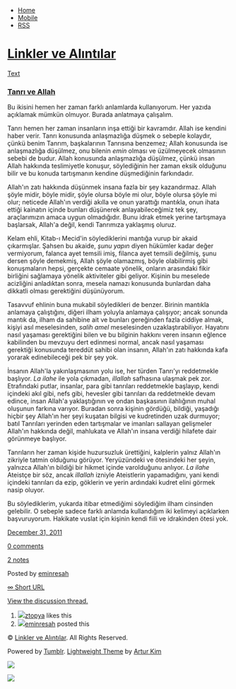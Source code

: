 -   [Home](/)
-   [Mobile](/mobile)
-   [RSS](http://eminresah.tumblr.com/rss)

[Linkler ve Alıntılar](/)
=========================

[Text](http://eminresah.tumblr.com/post/15099132312/tanr-ve-allah)

### [Tanrı ve Allah](http://eminresah.tumblr.com/post/15099132312/tanr-ve-allah)

Bu ikisini hemen her zaman farklı anlamlarda kullanıyorum. Her yazıda
açıklamak mümkün olmuyor. Burada anlatmaya çalışalım.

Tanrı hemen her zaman insanların inşa ettiği bir kavramdır. Allah ise
kendini haber verir. Tanrı konusunda anlaşmazlığa düşmek o sebeple
kolaydır, çünkü benim Tanrım, başkalarının Tanrısına benzemez; Allah
konusunda ise anlaşmazlığa düşülmez, onu bilenin *emin* olması ve
üzülmeyecek olmasının sebebi de budur. Allah konusunda anlaşmazlığa
düşülmez, çünkü insan Allah hakkında teslimiyetle konuşur, söylediğinin
her zaman eksik olduğunu bilir ve bu konuda tartışmanın kendine
düşmediğinin farkındadır.

Allah'ın zatı hakkında düşünmek insana fazla bir şey kazandırmaz. Allah
şöyle midir, böyle midir, şöyle olursa böyle mi olur, böyle olursa şöyle
mi olur; neticede Allah'ın verdiği akılla ve onun yarattığı mantıkla,
onun ihata ettiği kainatın içinde bunları düşünerek anlayabileceğimiz
tek şey, araçlarımızın amaca uygun olmadığıdır. Bunu idrak etmek yerine
tartışmaya başlarsak, Allah'a değil, kendi Tanrımıza yaklaşmış oluruz.

Kelam ehli, Kitab-ı Mecid'in söylediklerini mantığa vurup bir akaid
çıkarmışlar. Şahsen bu akaide, *şunu yapın* diyen hükümler kadar değer
vermiyorum, falanca ayet temsili imiş, filanca ayet temsili değilmiş,
şunu dersen şöyle demekmiş, Allah şöyle olamazmış, böyle olabilirmiş
gibi konuşmaların hepsi, gerçekte cemaate yönelik, onların arasındaki
fikir birliğini sağlamaya yönelik aktiviteler gibi geliyor. Kişinin bu
meselede acizliğini anladıktan sonra, mesela namazı konusunda bunlardan
daha dikkatli olması gerektiğini düşünüyorum.

Tasavvuf ehlinin buna mukabil söyledikleri de benzer. Birinin mantıkla
anlamaya çalıştığını, diğeri ilham yoluyla anlamaya çalışıyor; ancak
sonunda mantık da, ilham da sahibine ait ve bunları gereğinden fazla
ciddiye almak, kişiyi asıl meselesinden, *salih amel* meselesinden
uzaklaştırabiliyor. Hayatını nasıl yaşaması gerektiğini bilen ve bu
bilginin hakkını veren insanın eğlence kabilinden bu mevzuyu dert
edinmesi normal, ancak nasıl yaşaması gerektiği konusunda tereddüt
sahibi olan insanın, Allah'ın zatı hakkında kafa yorarak edinebileceği
pek bir şey yok.

İnsanın Allah'la yakınlaşmasının yolu ise, her türden Tanrı'yı
reddetmekle başlıyor. *La ilahe* ile yola çıkmadan, *illallah* safhasına
ulaşmak pek zor. Etrafındaki putlar, insanlar, para gibi tanrıları
reddetmekle başlayıp, kendi içindeki akıl gibi, nefs gibi, hevesler gibi
tanrıları da reddetmekle devam edince, insan Allah'a yaklaştığının ve
ondan başkasının ilahlığının muhal oluşunun farkına varıyor. Buradan
sonra kişinin gördüğü, bildiği, yaşadığı hiçbir şey Allah'ın her şeyi
kuşatan bilgisi ve kudretinden uzak durmuyor; batıl Tanrıları yerinden
eden tartışmalar ve imanları sallayan gelişmeler Allah'ın hakkında
değil, mahlukata ve Allah'ın insana verdiği hilafete dair görünmeye
başlıyor.

Tanrıların her zaman kişide huzursuzluk ürettiğini, kalplerin yalnız
Allah'ın zikriyle tatmin olduğunu görüyor. Yeryüzündeki ve ötesindeki
her şeyin, yalnızca Allah'ın bildiği bir hikmet içinde varolduğunu
anlıyor. *La ilahe* Ateistçe bir söz, ancak *illallah* izniyle
Ateistlerin yapamadığını, yani kendi içindeki tanrıları da ezip,
göklerin ve yerin ardındaki kudret elini görmek nasip oluyor.

Bu söylediklerim, yukarda itibar etmediğimi söylediğim ilham cinsinden
gelebilir. O sebeple sadece farklı anlamda kullandığım iki kelimeyi
açıklarken başvuruyorum. Hakikate vuslat için kişinin kendi fiili ve
idrakinden ötesi yok.

[December 31,
2011](http://eminresah.tumblr.com/post/15099132312/tanr-ve-allah)

[0
comments](http://eminresah.tumblr.com/post/15099132312/tanr-ve-allah#disqus_thread)

[2
notes](http://eminresah.tumblr.com/post/15099132312/tanr-ve-allah#notes)

Posted by [eminresah](http://eminresah.tumblr.com/)

[∞ Short URL](http://tmblr.co/ZWS1OyE3_dcO)

[View the discussion thread.](http://erblog.disqus.com/?url=ref)

1.  [![](http://38.media.tumblr.com/avatar_17d7756f7f8f_16.png)](http://ztopya.tumblr.com/ "aglea ")[ztopya](http://ztopya.tumblr.com/ "aglea")
    likes this
2.  [![](http://38.media.tumblr.com/avatar_06c8562d8d9e_16.png)](http://eminresah.tumblr.com/ "Linkler ve Alıntılar")[eminresah](http://eminresah.tumblr.com/ "Linkler ve Alıntılar")
    posted this

© [Linkler ve Alıntılar](/). All Rights Reserved.

Powered by [Tumblr](http://tumblr.com). [Lightweight
Theme](http://www.tumblr.com/theme/10820) by [Artur
Kim](http://arturkim.com)

![](https://px.srvcs.tumblr.com/impixu?T=1434918776&J=eyJ0eXBlIjoidXJsIiwidXJsIjoiaHR0cDpcL1wvZW1pbnJlc2FoLnR1bWJsci5jb21cL3Bvc3RcLzE1MDk5MTMyMzEyXC90YW5yLXZlLWFsbGFoIiwicmVxdHlwZSI6MCwicm91dGUiOiJcL3Bvc3RcLzppZFwvOnN1bW1hcnkiLCJub3NjcmlwdCI6MX0=&U=PJPLNMPJAA&K=27c518194ff390b6e8b4ab5861124528f3da3ef2b031b4684bbc88053fdefe27&R=)

![](https://px.srvcs.tumblr.com/impixu?T=1434918776&J=eyJ0eXBlIjoicG9zdCIsInVybCI6Imh0dHA6XC9cL2VtaW5yZXNhaC50dW1ibHIuY29tXC9wb3N0XC8xNTA5OTEzMjMxMlwvdGFuci12ZS1hbGxhaCIsInJlcXR5cGUiOjAsInJvdXRlIjoiXC9wb3N0XC86aWRcLzpzdW1tYXJ5IiwicG9zdHMiOlt7InBvc3RpZCI6IjE1MDk5MTMyMzEyIiwiYmxvZ2lkIjoiMzY0ODAyOCIsInNvdXJjZSI6MzN9XSwibm9zY3JpcHQiOjF9&U=MGEJKIDDGE&K=a368b2bf6184983a6c1f6bee49e01d35dd8bde509d96297fb61763de26791009&R=)

